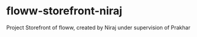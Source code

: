 # floww-storefront-niraj
Project Storefront of floww, created by Niraj under supervision of Prakhar
